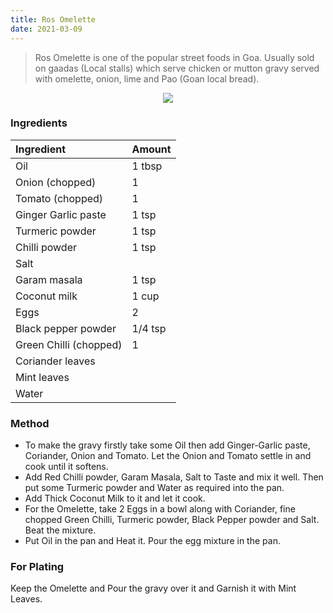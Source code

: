 ```yaml
---
title: Ros Omelette
date: 2021-03-09
---
```


> Ros Omelette is one of the popular street foods in Goa. Usually sold on gaadas (Local stalls) which serve chicken or mutton gravy served with omelette, onion, lime and Pao (Goan local bread).

<p align="center">
  <img src="https://upload.wikimedia.org/wikipedia/commons/5/5e/Ros_omelette.jpg">
</p>

### Ingredients

| Ingredient             | Amount  |
| :--------------------- | :------ |
| Oil                    | 1 tbsp  |
| Onion (chopped)        | 1       |
| Tomato (chopped)       | 1       |
| Ginger Garlic paste    | 1 tsp   |
| Turmeric powder        | 1 tsp   |
| Chilli powder          | 1 tsp   |
| Salt                   |         |
| Garam masala           | 1 tsp   |
| Coconut milk           | 1 cup   |
| Eggs                   | 2       |
| Black pepper powder    | 1/4 tsp |
| Green Chilli (chopped) | 1       |
| Coriander leaves       |         |
| Mint leaves            |         |
| Water                  |         |

### Method

- To make the gravy firstly take some Oil then add Ginger-Garlic paste, Coriander, Onion and Tomato. Let the Onion and Tomato settle in and cook until it softens.
- Add Red Chilli powder, Garam Masala, Salt to Taste and mix it well. Then put some Turmeric powder and Water as required into the pan.
- Add Thick Coconut Milk to it and let it cook.
- For the Omelette, take 2 Eggs in a bowl along with Coriander, fine chopped Green Chilli, Turmeric powder, Black Pepper powder and Salt. Beat the mixture.
- Put Oil in the pan and Heat it. Pour the egg mixture in the pan.

### For Plating

Keep the Omelette and Pour the gravy over it and Garnish it with Mint Leaves.

